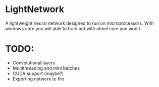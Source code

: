 # LightNetwork
A lightweight neural network designed to run on microprocessors.
With windows core you will able to train but with atmel core you won't.
# TODO:
- Convolutional layers
- Multithreading and mini batches
- CUDA support (maybe?)
- Exporting network to file

